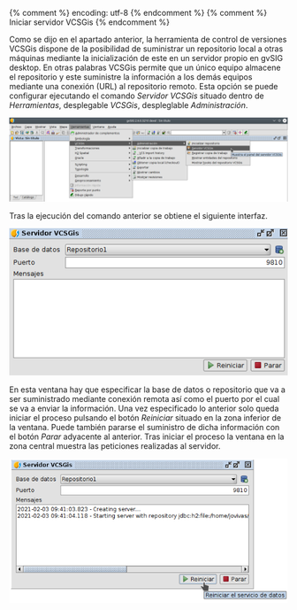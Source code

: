{% comment %} encoding: utf-8 {% endcomment %}
{% comment %} Iniciar servidor VCSGis {% endcomment %} 


Como se dijo en el apartado anterior, la herramienta de control de versiones VCSGis dispone de la posibilidad de suministrar un repositorio local a otras máquinas mediante la inicialización de este en un servidor propio en gvSIG desktop. En otras palabras VCSGis permite que un único equipo almacene el repositorio y este suministre la información a los demás equipos mediante una conexión (URL) al repositorio remoto. Esta opción se puede configurar ejecutando el comando *Servidor VCSGis* situado dentro de *Herramientas*, desplegable *VCSGis*, despleglable *Administración*.

![servidorVCSGis1](iniciar_servidor_files/100_servidor_VCSGis.png)

Tras la ejecución del comando anterior se obtiene el siguiente interfaz.

![servidorVCSGis2](iniciar_servidor_files/101_servidor_VCSGis_win.png)

En esta ventana hay que especificar la base de datos o repositorio que va a ser suministrado mediante conexión remota así como el puerto por el cual se va a enviar la información. Una vez especificado lo anterior solo queda iniciar el proceso pulsando el botón *Reiniciar* situado en la zona inferior de la ventana. Puede también pararse el suministro de dicha información con el botón *Parar* adyacente al anterior. Tras iniciar el proceso la ventana en la zona central muestra las peticiones realizadas al servidor.

![servidorVCSGis3](iniciar_servidor_files/102_servidor_VCSGis_peticiones.png)
